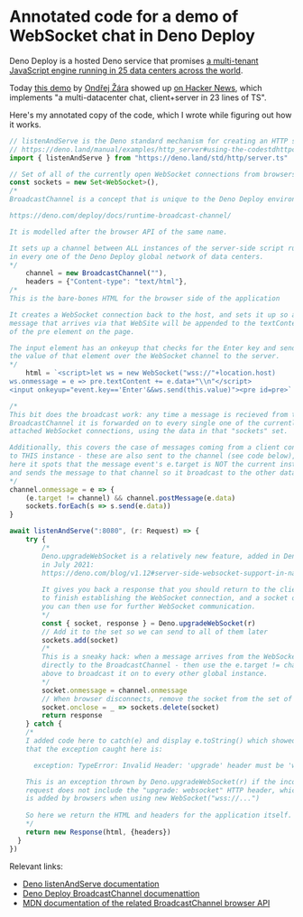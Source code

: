 # Annotated code for a demo of WebSocket chat in Deno Deploy

Deno Deploy is a hosted Deno service that promises [a multi-tenant JavaScript engine running in 25 data centers across the world](https://deno.com/blog/deploy-beta1/).

Today [this demo](https://dash.deno.com/playground/mini-ws-chat) by [Ondřej Žára](https://twitter.com/0ndras/status/1457027832404713479) showed up [on Hacker News](https://news.ycombinator.com/item?id=29131751), which implements "a multi-datacenter chat, client+server in 23 lines of TS".

Here's my annotated copy of the code, which I wrote while figuring out how it works.

```typescript
// listenAndServe is the Deno standard mechanism for creating an HTTP server
// https://deno.land/manual/examples/http_server#using-the-codestdhttpcode-library
import { listenAndServe } from "https://deno.land/std/http/server.ts"

// Set of all of the currently open WebSocket connections from browsers
const sockets = new Set<WebSocket>(),
/*
BroadcastChannel is a concept that is unique to the Deno Deploy environment.

https://deno.com/deploy/docs/runtime-broadcast-channel/

It is modelled after the browser API of the same name.

It sets up a channel between ALL instances of the server-side script running
in every one of the Deno Deploy global network of data centers.
*/
    channel = new BroadcastChannel(""),
    headers = {"Content-type": "text/html"},
/*
This is the bare-bones HTML for the browser side of the application

It creates a WebSocket connection back to the host, and sets it up so any
message that arrives via that WebSite will be appended to the textContent
of the pre element on the page.

The input element has an onkeyup that checks for the Enter key and sends
the value of that element over the WebSocket channel to the server.
*/
    html = `<script>let ws = new WebSocket("wss://"+location.host)
ws.onmessage = e => pre.textContent += e.data+"\\n"</script>
<input onkeyup="event.key=='Enter'&&ws.send(this.value)"><pre id=pre>`

/*
This bit does the broadcast work: any time a message is recieved from the
BroadcastChannel it is forwarded on to every single one of the currently
attached WebSocket connections, using the data in that "sockets" set.

Additionally, this covers the case of messages coming from a client connected
to THIS instance - these are also sent to the channel (see code below), but
here it spots that the message event's e.target is NOT the current instance
and sends the message to that channel so it broadcast to the other data centers.
*/
channel.onmessage = e => {
    (e.target != channel) && channel.postMessage(e.data)
    sockets.forEach(s => s.send(e.data))
}

await listenAndServe(":8080", (r: Request) => {
    try {
        /*
        Deno.upgradeWebSocket is a relatively new feature, added in Deno v1.21
        in July 2021:
        https://deno.com/blog/v1.12#server-side-websocket-support-in-native-http
        
        It gives you back a response that you should return to the client in order
        to finish establishing the WebSocket connection, and a socket object which
        you can then use for further WebSocket communication.
        */
        const { socket, response } = Deno.upgradeWebSocket(r)
        // Add it to the set so we can send to all of them later
        sockets.add(socket)
        /*
        This is a sneaky hack: when a message arrives from the WebSocket we pass it
        directly to the BroadcastChannel - then use the e.target != channel check
        above to broadcast it on to every other global instance.
        */
        socket.onmessage = channel.onmessage
        // When browser disconnects, remove the socket from the set of sockets
        socket.onclose = _ => sockets.delete(socket)
        return response
    } catch {
    /*
    I added code here to catch(e) and display e.toString() which showed me
    that the exception caught here is:

      exception: TypeError: Invalid Header: 'upgrade' header must be 'websocket'

    This is an exception thrown by Deno.upgradeWebSocket(r) if the incoming
    request does not include the "upgrade: websocket" HTTP header, which
    is added by browsers when using new WebSocket("wss://...")
    
    So here we return the HTML and headers for the application itself.
    */
    return new Response(html, {headers})
  }
})
```

Relevant links:

- [Deno listenAndServe documentation](https://deno.land/manual/examples/http_server#using-the-codestdhttpcode-library)
- [Deno Deploy BroadcastChannel documenattion](https://deno.com/deploy/docs/runtime-broadcast-channel/)
- [MDN documentation of the related BroadcastChannel browser API](https://developer.mozilla.org/en-US/docs/Web/API/Broadcast_Channel_API)
